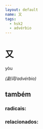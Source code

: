 ```yaml
--- 
layout: default
name: 又 
tags: 
  - hsk2
  - advérbio
--- 
```

# 又 
yòu  
 
*(副词/advérbio)*  
## também 
### radicais: 
### relacionados: 
